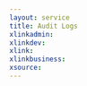 ```yaml
---
layout: service
title: Audit Logs
xlinkadmin: 
xlinkdev: 
xlink: 
xlinkbusiness: 
xsource: 
---
```

